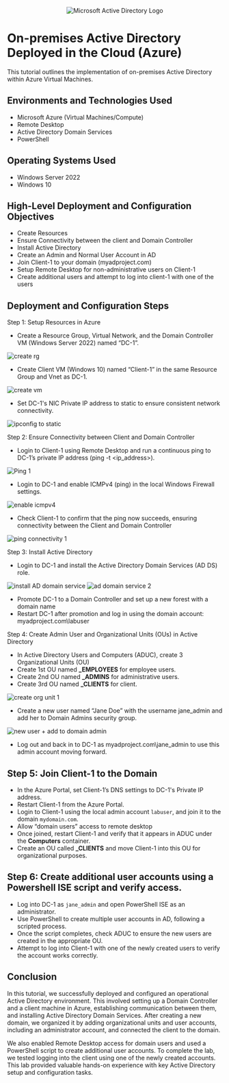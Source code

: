 <p align="center">
<img src="https://i.imgur.com/pU5A58S.png" alt="Microsoft Active Directory Logo"/>
</p>

<h1>On-premises Active Directory Deployed in the Cloud (Azure)</h1>
This tutorial outlines the implementation of on-premises Active Directory within Azure Virtual Machines.<br />


<h2>Environments and Technologies Used</h2>

- Microsoft Azure (Virtual Machines/Compute)
- Remote Desktop
- Active Directory Domain Services
- PowerShell

<h2>Operating Systems Used </h2>

- Windows Server 2022
- Windows 10 

<h2>High-Level Deployment and Configuration Objectives</h2>

- Create Resources
- Ensure Connectivity between the client and Domain Controller
- Install Active Directory
- Create an Admin and Normal User Account in AD
- Join Client-1 to your domain (myadproject.com)
- Setup Remote Desktop for non-administrative users on Client-1
- Create additional users and attempt to log into client-1 with one of the users

<h2>Deployment and Configuration Steps</h2>

<p>Step 1: Setup Resources in Azure<p/>
  
  - Create a Resource Group, Virtual Network, and the Domain Controller VM (Windows Server 2022) named “DC-1”.

![create rg](https://github.com/user-attachments/assets/7f785de3-545f-4d82-8869-a412db4ba630)

  - Create Client VM (Windows 10) named “Client-1” in the same Resource Group and Vnet as DC-1.

![create vm](https://github.com/user-attachments/assets/c99d563d-cbcb-4bdf-8ae1-d399ab1e36f0)

- Set DC-1's NIC Private IP address to static to ensure consistent network connectivity.

![ipconfig to static](https://github.com/user-attachments/assets/d57edc04-33e1-474b-af33-90df25440727)

<p>Step 2: Ensure Connectivity between Client and Domain Controller</p>

  - Login to Client-1 using Remote Desktop and run a continuous ping to DC-1’s private IP address (ping -t &lt;ip_address&gt;).

![Ping 1](https://github.com/user-attachments/assets/fa6cfb3a-0093-47ef-b5ba-ccf5b36f3ddb)

  - Login to DC-1 and enable ICMPv4 (ping) in the local Windows Firewall settings.

![enable icmpv4](https://github.com/user-attachments/assets/1f008a84-3944-4c26-a5a1-d787dcf9f601)

  - Check Client-1 to confirm that the ping now succeeds, ensuring connectivity between the Client and Domain Controller

![ping connectivity 1](https://github.com/user-attachments/assets/465d300d-cda4-490a-b56a-6a7b630177a2)

<p>Step 3: Install Active Directory</p>

  - Login to DC-1 and install the Active Directory Domain Services (AD DS) role.

![install AD domain service](https://github.com/user-attachments/assets/544d3270-47d5-4515-967f-8a08559f009a)
![ad domain service 2](https://github.com/user-attachments/assets/11c5c796-a102-45e4-b1dc-7e3a2a71edb6)

  - Promote DC-1 to a Domain Controller and set up a new forest with a domain name 
  - Restart DC-1 after promotion and log in using the domain account: myadproject.com\labuser

<p>Step 4: Create Admin User and Organizational Units (OUs) in Active Directory<p/>

  - In Active Directory Users and Computers (ADUC), create 3 Organizational Units (OU)
  - Create 1st OU named <strong>_EMPLOYEES</strong> for employee users.
  - Create 2nd OU named <strong>_ADMINS</strong> for administrative users.
  - Create 3rd OU named <strong>_CLIENTS</strong> for client.

![create org unit 1](https://github.com/user-attachments/assets/e6ec369e-9bed-41b7-a8e1-0e3f02abae60)

  - Create a new user named “Jane Doe” with the username jane_admin and add her to Domain Admins security group.

![new user + add to domain admin](https://github.com/user-attachments/assets/05cc4fad-97a6-43ac-a360-98c9b061f700)

  - Log out and back in to DC-1 as myadproject.com\jane_admin to use this admin account moving forward.


<h2>Step 5: Join Client-1 to the Domain</h2>
<ul>
  <li>In the Azure Portal, set Client-1’s DNS settings to DC-1's Private IP address.</li>
  <li>Restart Client-1 from the Azure Portal.</li>
  <li>Login to Client-1 using the local admin account <code>labuser</code>, and join it to the domain <code>mydomain.com</code>.</li>
  <li>Allow “domain users” access to remote desktop</li>
  <li>Once joined, restart Client-1 and verify that it appears in ADUC under the <strong>Computers</strong> container.</li>
  <li>Create an OU called <strong>_CLIENTS</strong> and move Client-1 into this OU for organizational purposes.</li>
</ul>

<h2>Step 6: Create additional user accounts using a Powershell ISE script and verify access.</h2>
<ul>
  <li>Log into DC-1 as <code>jane_admin</code> and open PowerShell ISE as an administrator.</li>
  <li>Use PowerShell to create multiple user accounts in AD, following a scripted process.</li>
  <li>Once the script completes, check ADUC to ensure the new users are created in the appropriate OU.</li>
  <li>Attempt to log into Client-1 with one of the newly created users to verify the account works correctly.</li>
</ul>

<h2>Conclusion</h2>
<p>In this tutorial, we successfully deployed and configured an operational Active Directory environment. This involved setting up a Domain Controller and a client machine in Azure, establishing communication between them, and installing Active Directory Domain Services. After creating a new domain, we organized it by adding organizational units and user accounts, including an administrator account, and connected the client to the domain.</p>

<p>We also enabled Remote Desktop access for domain users and used a PowerShell script to create additional user accounts. To complete the lab, we tested logging into the client using one of the newly created accounts. This lab provided valuable hands-on experience with key Active Directory setup and configuration tasks.</p>

